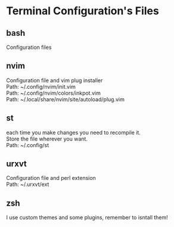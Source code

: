 # Terminal Configuration's Files

## bash

Configuration files

## nvim

Configuration file and vim plug installer  
Path: ~/.config/nvim/init.vim  
Path: ~/.config/nvim/colors/inkpot.vim  
Path: ~/.local/share/nvim/site/autoload/plug.vim  

## st

each time you make changes you need to recompile it.  
Store the file wherever you want.  
Path: ~/.config/st  

## urxvt

Configuration file and perl extension  
Path: ~/.urxvt/ext

## zsh

I use custom themes and some plugins, remember to isntall them!

